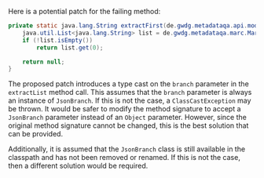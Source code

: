 Here is a potential patch for the failing method:

```java
private static java.lang.String extractFirst(de.gwdg.metadataqa.api.model.pathcache.JsonPathCache cache, Object branch) {
    java.util.List<java.lang.String> list = de.gwdg.metadataqa.marc.MarcFactory.extractList(cache, (JsonBranch) branch);
    if (!list.isEmpty())
        return list.get(0);

    return null;
}
```

The proposed patch introduces a type cast on the `branch` parameter in the `extractList` method call. This assumes that the `branch` parameter is always an instance of `JsonBranch`. If this is not the case, a `ClassCastException` may be thrown. It would be safer to modify the method signature to accept a `JsonBranch` parameter instead of an `Object` parameter. However, since the original method signature cannot be changed, this is the best solution that can be provided.

Additionally, it is assumed that the `JsonBranch` class is still available in the classpath and has not been removed or renamed. If this is not the case, then a different solution would be required.
